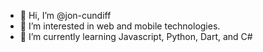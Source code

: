 - 👋 Hi, I’m @jon-cundiff
- 👀 I’m interested in web and mobile technologies.
- 🌱 I’m currently learning Javascript, Python, Dart, and C#

<!---
jon-cundiff/jon-cundiff is a ✨ special ✨ repository because its `README.md` (this file) appears on your GitHub profile.
You can click the Preview link to take a look at your changes.
--->
